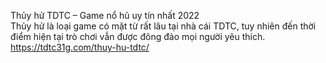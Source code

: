 
Thủy hử TDTC – Game nổ hũ uy tín nhất 2022	
Thủy hử là loại game có mặt từ rất lâu tại nhà cái TDTC, tuy nhiên đến thời điểm hiện tại trò chơi vẫn được đông đảo mọi người yêu thích.	
https://tdtc31g.com/thuy-hu-tdtc/
